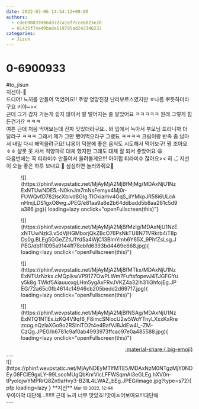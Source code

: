 ```yaml
---
date: 2022-03-06 14:54:12+09:00
authors:
  - cdeb98039986dd72ca1ef7cce6023e20
  - 01435f74a49ba8a519705ad242348232
categories:
  - Jisun
---
```


# 0-6900933

<div class="post-container" markdown="1">
<div class="content-container md-sidebar__scrollwrap" markdown="1">

\#to_jisun<br> 지선아-🎉<br>드디어! 뇨끼를 만들어 먹었어요!! 주방 엉망진창 난리부르스였지만 ㅎ나름 뿌듯하더라구요 키야~&gt;&lt; <br>근데 그거 감자 가는게 쉽지 않아서 팔 떨어지는 줄 알았어요 ㅋㅋㅋㅋㅋ 원래 그렇게 힘든건가!? ㅋㅋㅋ <br>여튼 근데 처음 먹어보는데 진짜 맛있더라구요.. 와 입에서 녹아서 부모님 드리니까 더 달라구 ㅋㅋㅋ 그래서 제가 그만 뺐어먹으라구 그랬됴 ㅋㅋㅋㅋ 크림이랑 반죽 좀 남아서 내일 다시 해먹을려구요! 냐옹이 덕분에 좋은 음식도 시도해서 먹어보구! 짱 조아요 ㅎㅎ 샬롯 못 사서 적양파로 대체 했지만 그래도 대체 잘 되서 좋았어요 😆<br>다음번에는 꼭 티라미수 만들어서 올려볼게요!!! 아이럽 티라미수 잖아요&gt;&lt; 히 ◡̈ 지선이 오늘 좋은 하루 보내요 💙 심심하면 놀러와줘요💓
<figure markdown="1">
![](https://phinf.wevpstatic.net/MjAyMjA2MjBfMjMg/MDAxNjU1NzExNTUwNDE5.-N0knJm7mNsFemyx4Mj0r-FUWQvfD782lscXblvd8GIg.TIOkiarhv4GqS_ilYMkpJR58i6ULcAnHmjLDS1gxO8wg.JPEG/e81aa9a8e2b64ddbadd5b8aa281c5d9a386.jpg){ loading=lazy onclick="openFullscreen(this)"}
</figure>

<figure markdown="1">
![](https://phinf.wevpstatic.net/MjAyMjA2MjBfMzIg/MDAxNjU1NzExNTUwNzk3.v5dVjHGMborjQkZBcO76PsNkTU8N71VRkrb4iT8pDs0g.BLEg5GGeZZtU1Yd5a4WjC13BlmYmh6Y65X_9PhfZsLsg.JPEG/db111095a9144ff78ebfd6393bd4469e668.jpg){ loading=lazy onclick="openFullscreen(this)"}
</figure>

<figure markdown="1">
![](https://phinf.wevpstatic.net/MjAyMjA2MjBfMTkx/MDAxNjU1NzExNTUzNzkx.cMQpIkwVP9177OwPLWm7FuftsfopevJ4TJGFGYuy5k8g.TWkf5AiauuoxgLHm5ygAxFRvJVKZ4a32Ih31iGhfojEg.JPEG/72a65c0fb4614c14946cb205bedd2d69717.jpg){ loading=lazy onclick="openFullscreen(this)"}
</figure>

<figure markdown="1">
![](https://phinf.wevpstatic.net/MjAyMjA2MjBfNSAg/MDAxNjU1NzExNTQ1NTEx.izKQ4V9qf6_F8imcSNIocU2w5WoYTnyLXxxKxRrezcog.nQzIaXGo9o2RSIniTD2t4e4BafVJ8JdEw4l_-ZM-CzQg.JPEG/b6781c9af0ab4993973ffcac97e0a485588.jpg){ loading=lazy onclick="openFullscreen(this)"}
</figure>


</div>
</div>

<div style="text-align: right;" markdown="1">
<a href="https://weverse.io/fromis9/fanpost/0-6900933" style="text-align: right;">:material-share:{.big-emoji}</a>
</div>
---

<div class="comments-container md-sidebar__scrollwrap" markdown="1">
<div class="comment" markdown="1">
<div class='id-container' markdown="1">
![](https://phinf.wevpstatic.net/MjAyNDEyMTlfMTE5/MDAxNzM0NTgzMjY0NDEy.08FClE9gxLY-99LscoMUgQbKnrVicLFFWSqmAi3eGLEg.hXV0n-tPyoIqjwYMPRrQ8Zn9aHvy3-B2llL4LWAZ_bEg.JPEG/image.jpg?type=s72){ pfp loading=lazy }
**<span class="artist">지선</span>** <small>Mar 10 2022, 12:44</small><br>
</div>
<div class='comment-body' markdown="1">
우아아악 대단해...!!!!!! 근데 뇨끼 너무 맛있죠!!맛이ㅛ어보여요!!!대단해
</div>
</div>
</div>
---

